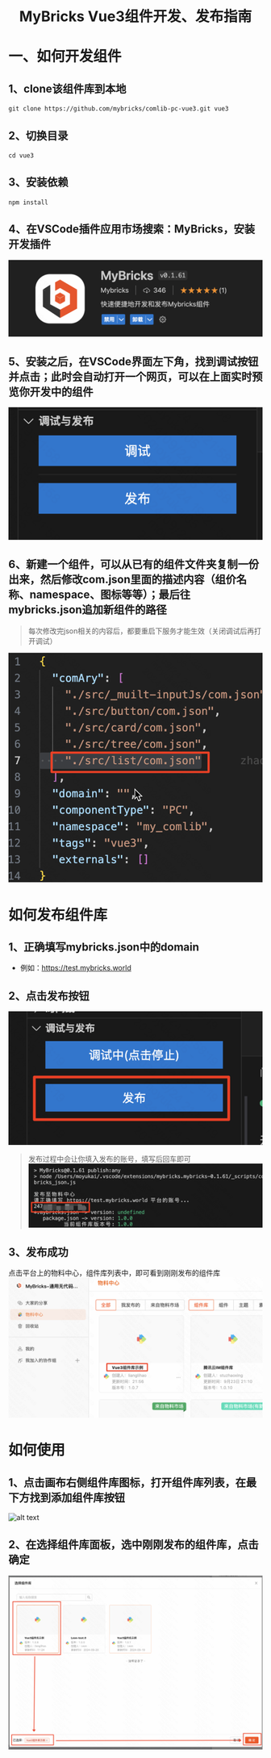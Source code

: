 <h1 align="center">MyBricks Vue3组件开发、发布指南</h1>

# 一、如何开发组件
## 1、clone该组件库到本地
```
git clone https://github.com/mybricks/comlib-pc-vue3.git vue3
```
## 2、切换目录
```
cd vue3
```
## 3、安装依赖
```
npm install
```
## 4、在VSCode插件应用市场搜索：MyBricks，安装开发插件
![alt text](desc-image1.png)
## 5、安装之后，在VSCode界面左下角，找到调试按钮并点击；此时会自动打开一个网页，可以在上面实时预览你开发中的组件
![alt text](desc-image2.png)
## 6、新建一个组件，可以从已有的组件文件夹复制一份出来，然后修改com.json里面的描述内容（组价名称、namespace、图标等等）；最后往mybricks.json追加新组件的路径
> 每次修改完json相关的内容后，都要重启下服务才能生效（关闭调试后再打开调试）

![alt text](image.png)

# 如何发布组件库
## 1、正确填写mybricks.json中的domain
- 例如：https://test.mybricks.world
## 2、点击发布按钮
![alt text](image-1.png)
>发布过程中会让你填入发布的账号，填写后回车即可
![alt text](image-2.png)
## 3、发布成功
点击平台上的物料中心，组件库列表中，即可看到刚刚发布的组件库
![alt text](image-3.png)
# 如何使用
## 1、点击画布右侧组件库图标，打开组件库列表，在最下方找到添加组件库按钮
![alt text](image-4.png)

## 2、在选择组件库面板，选中刚刚发布的组件库，点击确定
![alt text](image-5.png)
